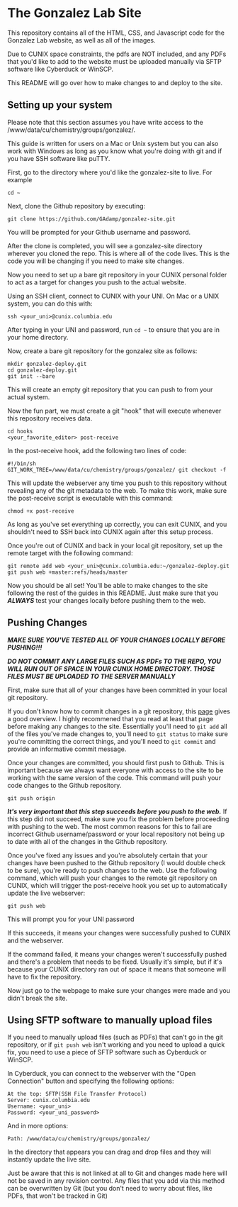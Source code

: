 # The Gonzalez Lab Site

This repository contains all of the HTML, CSS, and Javascript code for the Gonzalez Lab website, as well as all of the images.

Due to CUNIX space constraints, the pdfs are NOT included, and any PDFs that you'd like to add to the website must be uploaded manually via SFTP software like Cyberduck or WinSCP.

This README will go over how to make changes to and deploy to the site.

## Setting up your system 

Please note that this section assumes you have write access to the /www/data/cu/chemistry/groups/gonzalez/.

This guide is written for users on a Mac or Unix system but you can also work with Windows as long as you know what you're doing with git and if you have SSH software like puTTY.

First, go to the directory where you'd like the gonzalez-site to live. For example
	
	cd ~
	
Next, clone the Github repository by executing:

	git clone https://github.com/GAdamp/gonzalez-site.git

You will be prompted for your Github username and password. 

After the clone is completed, you will see a gonzalez-site directory wherever you cloned the repo. This is where all of the code lives. This is the code you will be changing if you need to make site changes.

Now you need to set up a bare git repository in your CUNIX personal folder to act as a target for changes you push to the actual website.

Using an SSH client, connect to CUNIX with your UNI. On Mac or a UNIX system, you can do this with:

	ssh <your_uni>@cunix.columbia.edu
	
After typing in your UNI and password, run `cd ~` to ensure that you are in your home directory.

Now, create a bare git repository for the gonzalez site as follows:

	mkdir gonzalez-deploy.git
	cd gonzalez-deploy.git
	git init --bare
	
This will create an empty git repository that you can push to from your actual system.

Now the fun part, we must create a git "hook" that will execute whenever this repository receives data.

	cd hooks
	<your_favorite_editor> post-receive
	
In the post-receive hook, add the following two lines of code:

	#!/bin/sh
	GIT_WORK_TREE=/www/data/cu/chemistry/groups/gonzalez/ git checkout -f
	
This will update the webserver any time you push to this repository without revealing any of the git metadata to the web. To make this work, make sure the post-receive script is executable with this command:

	chmod +x post-receive
	
As long as you've set everything up correctly, you can exit CUNIX, and you shouldn't need to SSH back into CUNIX again after this setup process.

Once you're out of CUNIX and back in your local git repository, set up the remote target with the following command:

	git remote add web <your_uni>@cunix.columbia.edu:~/gonzalez-deploy.git
	git push web +master:refs/heads/master
	
Now you should be all set! You'll be able to make changes to the site following the rest of the guides in this README. Just make sure that you ***ALWAYS*** test your changes locally before pushing them to the web.


## Pushing Changes

***MAKE SURE YOU'VE TESTED ALL OF YOUR CHANGES LOCALLY BEFORE PUSHING!!!*** 

***DO NOT COMMIT ANY LARGE FILES SUCH AS PDFs TO THE REPO, YOU WILL RUN OUT OF SPACE IN YOUR CUNIX HOME DIRECTORY. THOSE FILES MUST BE UPLOADED TO THE SERVER MANUALLY***

First, make sure that all of your changes have been committed in your local git repository.

If you don't know how to commit changes in a git repository, this [page](http://git-scm.com/book/en/Git-Basics-Recording-Changes-to-the-Repository) gives a good overview. I highly recommened that you read at least that page before making any changes to the site. Essentially you'll need to `git add` all of the files you've made changes to, you'll need to `git status` to make sure you're committing the correct things, and you'll need to `git commit` and provide an informative commit message.

Once your changes are committed, you should first push to Github. This is important because we always want everyone with access to the site to be working with the same version of the code. This command will push your code changes to the Github repository. 

	git push origin
	
***It's very important that this step succeeds before you push to the web.*** If this step did not succeed, make sure you fix the problem before proceeding with pushing to the web. The most common reasons for this to fail are incorrect Github username/password or your local repository not being up to date with all of the changes in the Github repository. 

Once you've fixed any issues and you're absolutely certain that your changes have been pushed to the Github repository (I would double check to be sure), you're ready to push changes to the web. Use the following command, which will push your changes to the remote git repository on CUNIX, which will trigger the post-receive hook you set up to automatically update the live webserver:
	
	git push web
	
This will prompt you for your UNI password
	
If this succeeds, it means your changes were successfully pushed to CUNIX and the webserver.

If the command failed, it means your changes weren't successfully pushed and there's a problem that needs to be fixed. Usually it's simple, but if it's because your CUNIX directory ran out of space it means that someone will have to fix the repository.

Now just go to the webpage to make sure your changes were made and you didn't break the site.

## Using SFTP software to manually upload files

If you need to manually upload files (such as PDFs) that can't go in the git repository, or if `git push web` isn't working and you need to upload a quick fix, you need to use a piece of SFTP software such as Cyberduck or WinSCP.

In Cyberduck, you can connect to the webserver with the "Open Connection" button and specifying the following options:

	At the top: SFTP(SSH File Transfer Protocol)
	Server: cunix.columbia.edu
	Username: <your_uni>
	Password: <your_uni_password>
	
And in more options:
	
	Path: /www/data/cu/chemistry/groups/gonzalez/
	
In the directory that appears you can drag and drop files and they will instantly update the live site.

Just be aware that this is not linked at all to Git and changes made here will not be saved in any revision control. Any files that you add via this method can be overwritten by Git (but you don't need to worry about files, like PDFs, that won't be tracked in Git)


	




	

